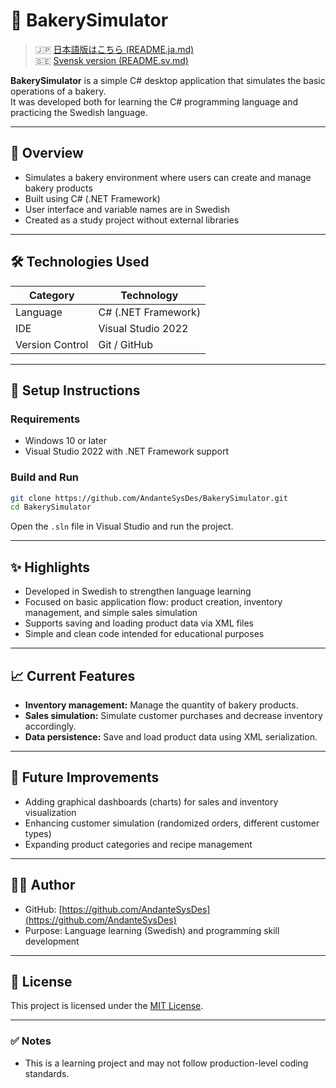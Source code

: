 # 🥖 BakerySimulator

> 🇯🇵 [日本語版はこちら (README.ja.md)](README.ja.md)  
> 🇸🇪 [Svensk version (README.sv.md)](README.sv.md)

**BakerySimulator** is a simple C# desktop application that simulates the basic operations of a bakery.  
It was developed both for learning the C# programming language and practicing the Swedish language.

---

## 📌 Overview

- Simulates a bakery environment where users can create and manage bakery products
- Built using C# (.NET Framework)
- User interface and variable names are in Swedish
- Created as a study project without external libraries

---

## 🛠 Technologies Used

| Category         | Technology            |
|------------------|------------------------|
| Language         | C# (.NET Framework)    |
| IDE              | Visual Studio 2022     |
| Version Control  | Git / GitHub            |

---

## 🚀 Setup Instructions

### Requirements

- Windows 10 or later
- Visual Studio 2022 with .NET Framework support

### Build and Run

```bash
git clone https://github.com/AndanteSysDes/BakerySimulator.git
cd BakerySimulator
```

Open the `.sln` file in Visual Studio and run the project.

---

## ✨ Highlights

- Developed in Swedish to strengthen language learning
- Focused on basic application flow: product creation, inventory management, and simple sales simulation
- Supports saving and loading product data via XML files
- Simple and clean code intended for educational purposes

---

## 📈 Current Features

- **Inventory management:** Manage the quantity of bakery products.
- **Sales simulation:** Simulate customer purchases and decrease inventory accordingly.
- **Data persistence:** Save and load product data using XML serialization.

---

## 🔮 Future Improvements

- Adding graphical dashboards (charts) for sales and inventory visualization
- Enhancing customer simulation (randomized orders, different customer types)
- Expanding product categories and recipe management

---

## 🧑‍💻 Author

- GitHub: [https://github.com/AndanteSysDes](https://github.com/AndanteSysDes)  
- Purpose: Language learning (Swedish) and programming skill development

---

## 📄 License

This project is licensed under the [MIT License](LICENSE.txt).

---

### ✅ Notes

- This is a learning project and may not follow production-level coding standards.
